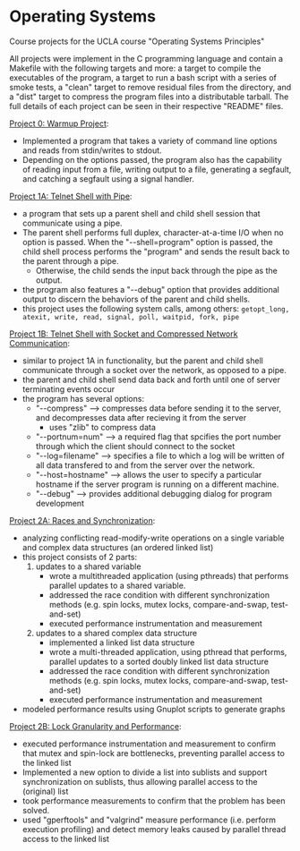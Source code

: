 # Operating Systems
Course projects for the UCLA course "Operating Systems Principles"

All projects were implement in the C programming language and contain a Makefile with the following targets and more: a target to compile the executables of the program, a target to run a bash script with a series of smoke tests, a "clean" target to remove residual files from the directory, and a "dist" target to compress the program files into a distributable tarball.
The full details of each project can be seen in their respective "README" files.


[Project 0: Warmup Project](https://github.com/jpicchi18/operating_systems/tree/main/project_0):
- Implemented a program that takes a variety of command line options and reads from stdin/writes to stdout.
- Depending on the options passed, the program also has the capability of reading input from a file, writing output to a file, generating a segfault, and catching a segfault using a signal handler.


[Project 1A: Telnet Shell with Pipe](https://github.com/jpicchi18/operating_systems/tree/main/project_1/project_1A):
- a program that sets up a parent shell and child shell session that communicate using a pipe.
- The parent shell performs full duplex, character-at-a-time I/O when no option is passed. When the "--shell=program" option is passed, the child shell process performs the "program" and sends the result back to the parent through a pipe.
  - Otherwise, the child sends the input back through the pipe as the output.
- the program also features a "--debug" option that provides additional output to discern the behaviors of the parent and child shells.
- this project uses the following system calls, among others: ```getopt_long, atexit, write, read, signal, poll, waitpid, fork, pipe```

[Project 1B: Telnet Shell with Socket and Compressed Network Communication](https://github.com/jpicchi18/operating_systems/tree/main/project_1/project_1B):
- similar to project 1A in functionality, but the parent and child shell communicate through a socket over the network, as opposed to a pipe.
- the parent and child shell send data back and forth until one of server terminating events occur
- the program has several options:
  - "--compress" --> compresses data before sending it to the server, and decompresses data after recieving it from the server
    - uses "zlib" to compress data
  - "--portnum=num" --> a required flag that spcifies the port number through which the client should connect to the socket
  - "--log=filename" --> specifies a file to which a log will be written of all data transfered to and from the server over the network.
  - "--host=hostname" --> allows the user to specify a particular hostname if the server program is running on a different machine.
  - "--debug" --> provides additional debugging dialog for program development

[Project 2A: Races and Synchronization](https://github.com/jpicchi18/operating_systems/tree/main/project_2/project_2A):
- analyzing conflicting read-modify-write operations on a single variable and complex data structures (an ordered linked list)
- this project consists of 2 parts:
  1. updates to a shared variable
      - wrote a multithreaded application (using pthreads) that performs parallel updates to a shared variable.
      - addressed the race condition with different synchronization methods (e.g. spin locks, mutex locks, compare-and-swap, test-and-set)
      - executed performance instrumentation and measurement
  2. updates to a shared complex data structure
      - implemented a linked list data structure
      - wrote a multi-threaded application, using pthread that performs, parallel updates to a sorted doubly linked list data structure
      - addressed the race condition with different synchronization methods (e.g. spin locks, mutex locks, compare-and-swap, test-and-set)
      - executed performance instrumentation and measurement
- modeled performance results using Gnuplot scripts to generate graphs
      
[Project 2B: Lock Granularity and Performance](https://github.com/jpicchi18/operating_systems/tree/main/project_2/project_2B):
- executed performance instrumentation and measurement to confirm that mutex and spin-lock are bottlenecks, preventing parallel access to the linked list
- Implemented a new option to divide a list into sublists and support synchronization on sublists, thus allowing parallel access to the (original) list
- took performance measurements to confirm that the problem has been solved.
- used "gperftools" and "valgrind" measure performance (i.e. perform execution profiling) and detect memory leaks caused by parallel thread access to the linked list



